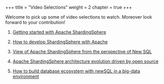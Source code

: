 +++
title = "Video Selections"
weight = 2
chapter = true
+++

Welcome to pick up some of video selections to watch. Moreover look forward to your contribution!

1. [Getting started with Apache ShardingSphere](/en/videos/OpenSource/)

2. [How to develop ShardingSphere with Apache](/en/videos/build/)  

3. [View of Apache ShardingSphere from the perspective of New SQL](/en/videos/new_SQL/)

4. [Apache ShardingSphere architecture evolution driven by open source](/en/videos/evolution/)  

5. [How to build database ecosystem with newSQL in a big-data environment](/en/videos/ecosystem/)  